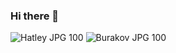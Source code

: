 ### Hi there 👋

![Hatley JPG 100](https://user-images.githubusercontent.com/79431814/115128176-897aa780-9fa1-11eb-8ddc-c478f3a78995.jpg)
![Burakov JPG 100](https://user-images.githubusercontent.com/79431814/115128188-98f9f080-9fa1-11eb-8b2f-ff4bbcaf1848.jpg)


<!--
**AlexHatley/AlexHatley** is a ✨ _special_ ✨ repository because its `README.md` (this file) appears on your GitHub profile.

Here are some ideas to get you started:

- 🔭 I’m currently working on ...
- 🌱 I’m currently learning ...
- 👯 I’m looking to collaborate on ...
- 🤔 I’m looking for help with ...
- 💬 Ask me about ...
- 📫 How to reach me: ...
- 😄 Pronouns: ...
- ⚡ Fun fact: ...
-->


